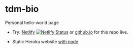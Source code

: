 # tdm-bio

Personal hello-world page

  * Try:
[Netlify](https://michaeltd.netlify.com/) [![Netlify
Status](https://api.netlify.com/api/v1/badges/1bfb02c1-555f-4300-b2d5-17331d66d855/deploy-status)](https://app.netlify.com/sites/michaeltd/deploys)
or [github.io](https://michaeltd.github.io/tdm-bio/) for this repo live.

  * Static Heroku website [with node](https://github.com/Yankovsky/static-heroku-nodejs)
